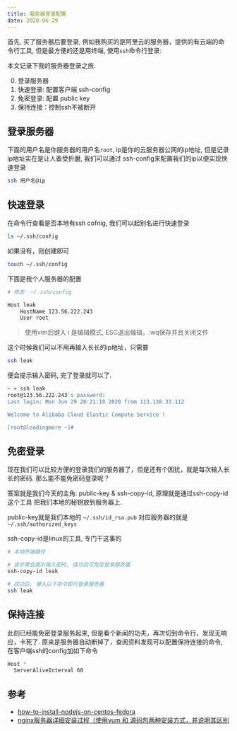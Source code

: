 ```yaml
---
title: 服务器登录配置
date: 2020-06-29
---
```


首先, 买了服务器后要登录, 例如我购买的是阿里云的服务器，提供的有云端的命令行工具, 但是最方便的还是用终端, 使用`ssh`命令行登录:

本文记录下我的服务器登录之旅.

0. 登录服务器
1. 快速登录: 配置客户端 ssh-config
2. 免密登录: 配置 public key
3. 保持连接：控制ssh不被断开

## 登录服务器
下面的用户名是你服务器的用户名`root`, ip是你的云服务器公网的ip地址, 但是记录ip地址实在是让人备受折磨, 我们可以通过 ssh-config来配置我们的ip以便实现快速登录

```bash
ssh 用户名@ip
```

## 快速登录
在命令行查看是否本地有ssh cofnig, 我们可以起别名进行快速登录
```bash
ls ~/.ssh/config
```

如果没有，则创建即可
```bash
touch ~/.ssh/config
```

下面是我个人服务器的配置
```bash
# 修改  ~/.ssh/config

Host leak
    HostName 123.56.222.243
    User root
```
> 使用vim后键入 i 是编辑模式, ESC退出编辑，:wq保存并且关闭文件

这个时候我们可以不用再输入长长的ip地址，只需要
```bash
ssh leak
```
便会提示输入密码, 完了登录就可以了.

```bash
~ » ssh leak
root@123.56.222.243's password:
Last login: Mon Jun 29 20:21:10 2020 from 113.138.33.112

Welcome to Alibaba Cloud Elastic Compute Service !

[root@loadingmore ~]#
```

## 免密登录
现在我们可以比较方便的登录我们的服务器了，但是还有个困扰，就是每次输入长长的密码. 那么能不能免密码登录呢？

答案就是我们今天的主角: public-key & ssh-copy-id, 原理就是通过ssh-copy-id这个工具 把我们本地的秘钥放到服务器上.

public-key就是我们本地的 `~/.ssh/id_rsa.pub` 对应服务器的就是 `~/.ssh/authorized_keys`

ssh-copy-id是linux的工具, 专门干这事的

```bash
# 本地终端操作

# 该步骤会提示输入密码, 成功后可免密登录服务器
ssh-copy-id leak

# 成功后, 键入以下命令即可登录服务器
ssh leak 
```

## 保持连接
此刻已经能免密登录服务起来, 但是看个新闻的功夫，再次切到命令行，发现无响应，卡死了.
原来是服务器自动断掉了，查阅资料发现可以配置保持连接的命令, 在客户端ssh的config加如下命令

```bash
Host *
  ServerAliveInterval 60
```

## 参考
- [how-to-install-nodejs-on-centos-fedora](https://computingforgeeks.com/how-to-install-nodejs-on-centos-fedora/)
- [nginx服务器详细安装过程（使用yum 和 源码包两种安装方式，并说明其区别](https://segmentfault.com/a/1190000007116797)